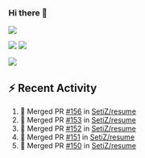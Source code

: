 ### Hi there 👋

![](https://github-profile-summary-cards.vercel.app/api/cards/profile-details?username=SetiZ&theme=github_dark)

![](https://github-profile-summary-cards.vercel.app/api/cards/repos-per-language?username=SetiZ&theme=github_dark)
![](https://github-profile-summary-cards.vercel.app/api/cards/most-commit-language?username=SetiZ&theme=github_dark)

![](https://github-profile-summary-cards.vercel.app/api/cards/stats?username=SetiZ&theme=github_dark)

## :zap: Recent Activity	

<!--START_SECTION:activity-->
1. 🎉 Merged PR [#156](https://github.com/SetiZ/resume/pull/156) in [SetiZ/resume](https://github.com/SetiZ/resume)
2. 🎉 Merged PR [#153](https://github.com/SetiZ/resume/pull/153) in [SetiZ/resume](https://github.com/SetiZ/resume)
3. 🎉 Merged PR [#152](https://github.com/SetiZ/resume/pull/152) in [SetiZ/resume](https://github.com/SetiZ/resume)
4. 🎉 Merged PR [#151](https://github.com/SetiZ/resume/pull/151) in [SetiZ/resume](https://github.com/SetiZ/resume)
5. 🎉 Merged PR [#150](https://github.com/SetiZ/resume/pull/150) in [SetiZ/resume](https://github.com/SetiZ/resume)
<!--END_SECTION:activity-->

<!--
**SetiZ/SetiZ** is a ✨ _special_ ✨ repository because its `README.md` (this file) appears on your GitHub profile.

Here are some ideas to get you started:

- 🔭 I’m currently working on ...
- 🌱 I’m currently learning ...
- 👯 I’m looking to collaborate on ...
- 🤔 I’m looking for help with ...
- 💬 Ask me about ...
- 📫 How to reach me: ...
- 😄 Pronouns: ...
- ⚡ Fun fact: ...
-->

